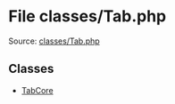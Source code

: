 File classes/Tab.php
=========

Source: [classes/Tab.php](https://github.com/PrestaShop/PrestaShop/blob/1.6.0.3/classes/Tab.php)


Classes
-------

* [TabCore](class.TabCore.md)

